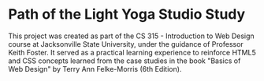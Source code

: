 # Path of the Light Yoga Studio Study
This project was created as part of the CS 315 - Introduction to Web Design course at Jacksonville State University, under the guidance of Professor Keith Foster. It served as a practical learning experience to reinforce HTML5 and CSS concepts learned from the case studies in the book "Basics of Web Design" by Terry Ann Felke-Morris (6th Edition).
